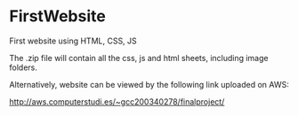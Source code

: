 # FirstWebsite
First website using HTML, CSS, JS

The .zip file will contain all the css, js and html sheets, including image folders.

Alternatively, website can be viewed by the following link uploaded on AWS:

http://aws.computerstudi.es/~gcc200340278/finalproject/
